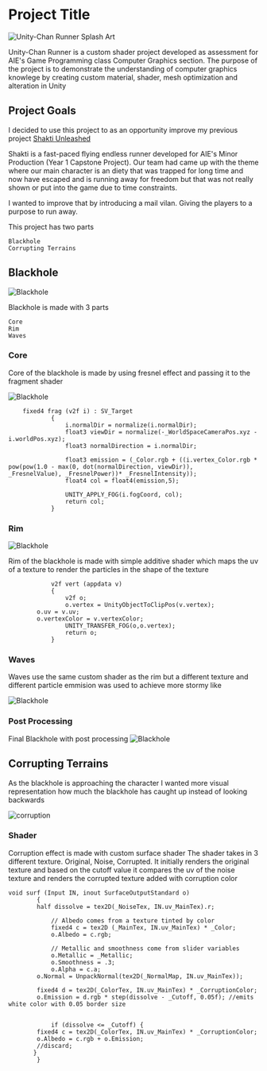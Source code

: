 # Project Title

![Unity-Chan Runner Splash Art](Assets/Texture/splashart.png)

Unity-Chan Runner is a custom shader project developed as assessment for AIE's Game Programming class Computer Graphics section.
The purpose of the project is to demonstrate the understanding of computer graphics knowlege by creating custom material, shader, mesh optimization and alteration in Unity

## Project Goals

I decided to use this project to as an opportunity improve my previous project [Shakti Unleashed](https://aieseattle.itch.io/shakti-unleashed "Shakti Unleashed itch.io page")

Shakti is a fast-paced flying endless runner developed for AIE's Minor Production (Year 1 Capstone Project).
Our team had came up with the theme where our main character is an diety that was trapped for long time and now have escaped and is running away for freedom but that was not really shown or put into the game due to time constraints.

I wanted to improve that by introducing a mail vilan. Giving the players to a purpose to run away.

This project has two parts 
```
Blackhole
Corrupting Terrains
```

## Blackhole
![Blackhole](Assets/Texture/blackhole.png)

Blackhole is made with 3 parts
```
Core
Rim
Waves
```

### Core

Core of the blackhole is made by using fresnel effect and passing it to the fragment shader

![Blackhole](Assets/Texture/blackholecore.png)

```
	fixed4 frag (v2f i) : SV_Target
            {
                i.normalDir = normalize(i.normalDir);
                float3 viewDir = normalize(-_WorldSpaceCameraPos.xyz - i.worldPos.xyz);
                float3 normalDirection = i.normalDir;

                float3 emission = (_Color.rgb + ((i.vertex_Color.rgb * pow(pow(1.0 - max(0, dot(normalDirection, viewDir)),         _FresnelValue), _FresnelPower))* _FresnelIntensity));
                float4 col = float4(emission,5);

                UNITY_APPLY_FOG(i.fogCoord, col);
                return col;
            }
```

### Rim
![Blackhole](Assets/Texture/blackholerim.png)

Rim of the blackhole is made with simple additive shader which maps the uv of a texture to render the particles in the shape of the texture

```
            v2f vert (appdata v)
            {
                v2f o;
                o.vertex = UnityObjectToClipPos(v.vertex);
		o.uv = v.uv;
		o.vertexColor = v.vertexColor;
                UNITY_TRANSFER_FOG(o,o.vertex);
                return o;
            }
```

### Waves
Waves use the same custom shader as the rim but a different texture and different particle emmision was used to achieve more stormy like

![Blackhole](Assets/Texture/blackhole.png)

### Post Processing
Final Blackhole with post processing
![Blackhole](Assets/Texture/blackholepost.png)

## Corrupting Terrains

As the blackhole is approaching the character I wanted more visual representation how much the blackhole has caught up instead of looking backwards

![corruption](Assets/Texture/corruptiongif.png)

### Shader

Corruption effect is made with custom surface shader
The shader takes in 3 different texture. Original, Noise, Corrupted.
It initially renders the original texture and based on the cutoff value it compares the uv of the noise texture and renders the corrupted texture added with corruption color

```
void surf (Input IN, inout SurfaceOutputStandard o)
        {
	    half dissolve = tex2D(_NoiseTex, IN.uv_MainTex).r;

            // Albedo comes from a texture tinted by color
            fixed4 c = tex2D (_MainTex, IN.uv_MainTex) * _Color;
            o.Albedo = c.rgb;

            // Metallic and smoothness come from slider variables
            o.Metallic = _Metallic;
			o.Smoothness = .3;
            o.Alpha = c.a;
	    o.Normal = UnpackNormal(tex2D(_NormalMap, IN.uv_MainTex));

	    fixed4 d = tex2D(_ColorTex, IN.uv_MainTex) * _CorruptionColor;
	    o.Emission = d.rgb * step(dissolve - _Cutoff, 0.05f); //emits white color with 0.05 border size

			
            if (dissolve <= _Cutoff) {
		fixed4 c = tex2D(_ColorTex, IN.uv_MainTex) * _CorruptionColor;
		o.Albedo = c.rgb + o.Emission;
		//discard;
	   }
        }
```

